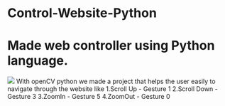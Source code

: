 # Control-Website-Python

# Made web controller using Python language.
![](ControlWebsite.gif)
With openCV python we made a project that helps the user easily to navigate through the website like
1.Scroll Up - Gesture 1
2.Scroll Down - Gesture 3
3.ZoomIn - Gesture 5
4.ZoomOut - Gesture 0


